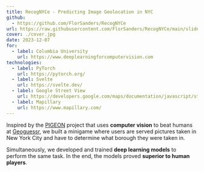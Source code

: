 ```yaml
---
title: RecogNYCe - Predicting Image Geolocation in NYC
github:
  - https://github.com/FlorSanders/RecogNYCe
url: https://raw.githubusercontent.com/FlorSanders/RecogNYCe/main/slides.pdf
cover: ./cover.jpg
date: 2023-12-07
for:
  - label: Columbia University
    url: https://www.deeplearningforcomputervision.com
technologies:
  - label: PyTorch
    url: https://pytorch.org/
  - label: Svelte
    url: https://svelte.dev/
  - label: Google Street View
    url: https://developers.google.com/maps/documentation/javascript/streetview
  - label: Mapillary
    url: https://www.mapillary.com/
---
```


Inspired by the [PIGEON](https://arxiv.org/abs/2307.05845v4) project that uses **computer vision** to beat humans at [Geoguessr](https://www.geoguessr.com/),
we built a minigame where users are served pictures taken in New York City and have to determine what borough they were taken in.

Simultaneously, we developed and trained **deep learning models** to perform the same task. In the end, the models proved **superior to human players**.
